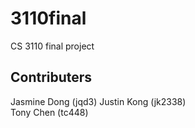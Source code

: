 # 3110final
CS 3110 final project

## Contributers
Jasmine Dong (jqd3)
Justin Kong (jk2338)	
Tony Chen (tc448)
